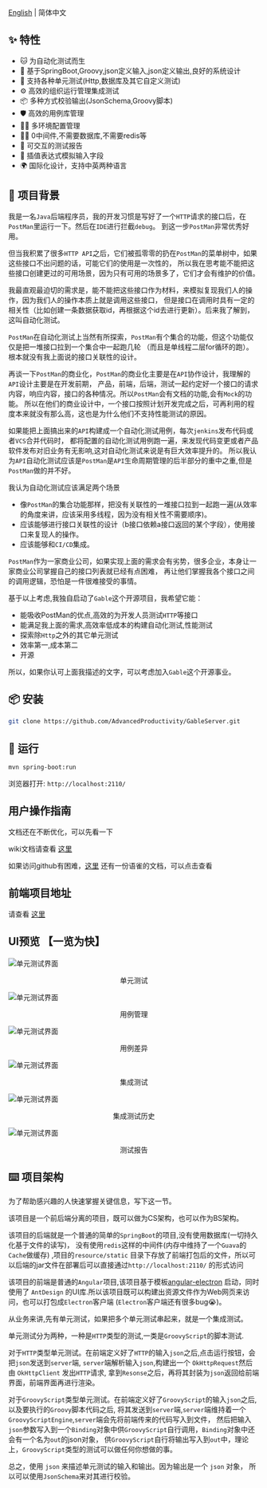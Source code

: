 
[English](./README_EN.md) | 简体中文

## ✨ 特性

- 🐱‍‍  为自动化测试而生
- 🎨  基于SpringBoot,Groovy,json定义输入,json定义输出,良好的系统设计
- 🌈  支持各种单元测试(Http,数据库及其它自定义测试)
- ⚙️ 高效的组织运行管理集成测试
- 📦️ 多种方式校验输出(JsonSchema,Groovy脚本)
- 🛡️ 高效的用例库管理
- 🐱‍🚀️ 多环境配置管理
- 🐱‍🏍️ 0中间件,不需要数据库,不需要redis等
- 🌹️ 可交互的测试报告
- 🎉️ 插值表达式模拟输入字段
- 🌍️ 国际化设计，支持中英两种语言


## 🙌 项目背景

我是一名`Java`后端程序员，我的开发习惯是写好了一个`HTTP`请求的接口后，在`PostMan`里运行一下。然后在`IDE`进行拦截`debug`。 到这一步`PostMan`非常优秀好用。

但当我积累了很多`HTTP API`之后，它们被孤零零的扔在`PostMan`的菜单树中，如果这些接口不出问题的话，可能它们的使用是一次性的， 所以我在思考能不能把这些接口创建更过的可用场景，因为只有可用的场景多了，它们才会有维护的价值。

我最直观最迫切的需求是，能不能把这些接口作为材料，来模拟复现我们人的操作，因为我们人的操作本质上就是调用这些接口，
但是接口在调用时具有一定的相关性（比如创建一条数据获取id，再根据这个id去进行更新）。后来我了解到，这叫自动化测试。

`PostMan`在自动化测试上当然有所探索，`PostMan`有个集合的功能，但这个功能仅仅是把一堆接口拉到一个集合中一起跑几轮
（而且是单线程二层for循环的跑）。 根本就没有我上面说的接口关联性的设计。

再谈一下`PostMan`的商业化，`PostMan`的商业化主要是在`API`协作设计，我理解的`API`设计主要是在开发前期，
产品，前端，后端，测试一起约定好一个接口的请求内容，响应内容，接口的各种情况。所以`PostMan`会有文档的功能,会有`Mock`的功能。
所以在他们的商业设计中，一个接口按照计划开发完成之后，可再利用的程度本来就没有那么高，这也是为什么他们不支持性能测试的原因。

如果能把上面搞出来的`API`构建成一个自动化测试用例，每次`jenkins`发布代码或者`VCS`合并代码时，
都将配置的自动化测试用例跑一遍，来发现代码变更或者产品软件发布对旧业务有无影响,这对自动化测试来说是有巨大效率提升的。
所以我认为`API`自动化测试应该是`PostMan`是`API`生命周期管理的后半部分的重中之重,但是`PostMan`做的并不好。

我认为自动化测试应该满足两个场景
- 像`PostMan`的集合功能那样，把没有关联性的一堆接口拉到一起跑一遍(从效率的角度来讲，应该采用多线程，因为没有相关性不需要顺序)。
- 应该能够进行接口关联性的设计（b接口依赖a接口返回的某个字段），使用接口来复现人的操作。
- 应该能够和`CI/CD`集成。

`PostMan`作为一家商业公司，如果实现上面的需求会有劣势，很多企业，本身让一家商业公司掌握自己的接口列表就已经有点困难，
再让他们掌握我各个接口之间的调用逻辑，恐怕是一件很难接受的事情。

基于以上考虑,我独自启动了`Gable`这个开源项目，我希望它能：
- 能吸收PostMan的优点,高效的为开发人员测试`HTTP`等接口
- 能满足我上面的需求,高效率低成本的构建自动化测试,性能测试
- 探索除`Http`之外的其它单元测试
- 效率第一,成本第二
- 开源

所以，如果你认可上面我描述的文字，可以考虑加入`Gable`这个开源事业。

## 📦 安装

```bash
git clone https://github.com/AdvancedProductivity/GableServer.git
```

## 🍠 运行

```bash
mvn spring-boot:run
```

浏览器打开: `http://localhost:2110/`

## 用户操作指南

文档还在不断优化，可以先看一下

wiki文档请查看 [这里](https://github.com/AdvancedProductivity/GableServer/wiki)

如果访问github有困难，[这里](https://www.yuque.com/zhaoziqiang/wlnb68) 还有一份语雀的文档，可以点击查看

## 前端项目地址

请查看 [这里](https://github.com/AdvancedProductivity/GableClient)

## UI预览 【一览为快】

####   

![单元测试界面](imgForPreivew/UnitTest.png)

<p align="center">单元测试</p>

![单元测试界面](imgForPreivew/CaseManage.png)

<p align="center">用例管理</p>

![单元测试界面](imgForPreivew/CaseDiff.png)

<p align="center">用例差异</p>

![单元测试界面](imgForPreivew/IntegrateTest.png)

<p align="center">集成测试</p>

![单元测试界面](imgForPreivew/IntegrateHistory.png)

<p align="center">集成测试历史</p>

![单元测试界面](imgForPreivew/TestReport.png)

<p align="center">测试报告</p>

## ⌨️ 项目架构

为了帮助感兴趣的人快速掌握关键信息，写下这一节。

该项目是一个前后端分离的项目，既可以做为CS架构，也可以作为BS架构。

该项目的后端就是一个普通的简单的`SpringBoot`的项目,没有使用数据库(一切持久化基于文件的读写)， 没有使用`redis`这样的中间件(内存中维持了一个`Guava`的`Cache`做缓存)
,项目的`resource/static`
目录下存放了前端打包后的文件，所以可以后端的jar文件在部署后可以直接通过`http://localhost:2110/` 的形式访问

该项目的前端是普通的`Angular`项目,该项目基于模板[angular-electron](https://github.com/maximegris/angular-electron)
启动，同时使用了 `AntDesign` 的UI库.所以该项目既可以构建出资源文件作为Web网页来访问，也可以打包成`Electron`客户端
(`Electron`客户端还有很多bug😭)。

从业务来讲,先有单元测试，如果把多个单元测试串起来，就是一个集成测试。

单元测试分为两种，一种是`HTTP`类型的测试,一类是`GroovyScript`的脚本测试.

对于`HTTP`类型单元测试。在前端定义好了`HTTP`的输入`json`之后,点击运行按钮，会把`json`发送到`server`端,
`server`端解析输入`json`,构建出一个 `OkHttpRequest`然后由 `OkHttpClient` 发出`HTTP`请求,
拿到`Resonse`之后，再将其封装为`json`返回给前端界面，前端界面再进行渲染。

对于`GroovyScript`类型单元测试。在前端定义好了`GroovyScript`的输入`json`之后,以及要执行的`Groovy`脚本代码之后,
将其发送到`server`端,`server`端维持着一个`GroovyScriptEngine`,`server`端会先将前端传来的代码写入到文件，
然后把输入`json`参数写入到一个`Binding`对象中供`GroovyScript`自行调用，`Binding`对象中还会有一个名为`out`的json对象，
供`GroovyScript`自行将输出写入到`out`中，理论上，`GroovyScript`类型的测试可以做任何你想做的事。

总之，使用 `json` 来描述单元测试的输入和输出。因为输出是一个 `json` 对象，
所以可以使用`JsonSchema`来对其进行校验。
